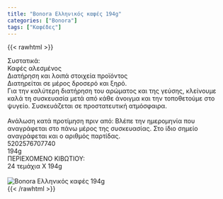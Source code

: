 ```yaml
---
title: "Bonora Ελληνικός καφές 194g"
categories: ["Bonora"]
tags: ["Καφέδες"]
---
```

{{< rawhtml >}}

<div class="sload64"><div class="product"><div id="sistatika">Συστατικά:</div><div class="alltext">Καφές αλεσμένος</div><div id="loipa">Διατήρηση και λοιπά στοιχεία προϊόντος</div><div class="alltext">Διατηρείται σε μέρος δροσερό και ξηρό.<br>Για την καλύτερη διατήρηση του αρώματος και της γεύσης, κλείνουμε καλά τη συσκευασία μετά από κάθε άνοιγμα και την τοποθετούμε στο ψυγείο. Συσκευάζεται σε προστατευτική ατμόσφαιρα.<br><br>Ανάλωση κατά προτίμηση πριν από: Βλέπε την ημερομηνία που αναγράφεται στο πάνω μέρος της συσκευασίας. Στο ίδιο σημείο αναγράφεται και ο αριθμός παρτίδας.<br></div><div id="barcode"><div id="barimage1"></div><span id="bartext">5202576707740</span><br></div><div id="varos"><div id="varosimage1"></div><span id="varostext">194g</span><br></div><div id="kivotio">ΠΕΡΙΕΧΟΜΕΝΟ ΚΙΒΩΤΙΟΥ:<br>24 τεμάχια Χ 194g</div><br><div class="pimg"><img alt="Bonora Ελληνικός καφές 194g" title="Bonora Ελληνικός καφές 194g" src="/media/images/bonora-ellhnikos-kafes-194g.jpg"></div></div></div>
{{< /rawhtml >}}


